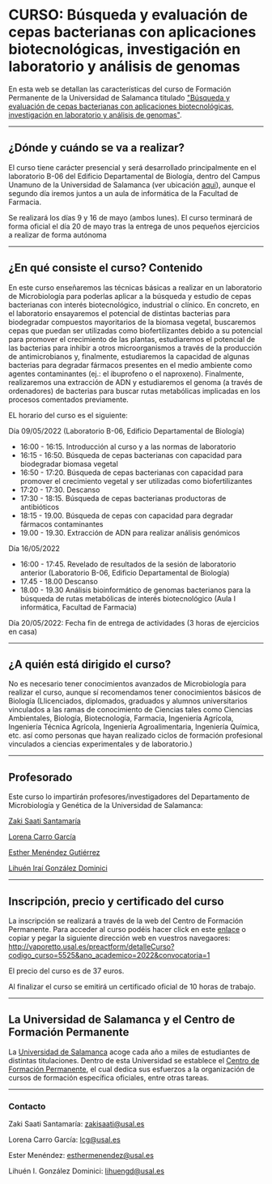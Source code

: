 # CURSO: Búsqueda y evaluación de cepas bacterianas con aplicaciones biotecnológicas, investigación en laboratorio y análisis de genomas

En esta web se detallan las características del curso de Formación Permanente de la Universidad de Salamanca titulado ["Búsqueda y evaluación de cepas bacterianas con aplicaciones biotecnológicas, investigación en laboratorio y análisis de genomas"](http://vaporetto.usal.es/preactform/detalleCurso?codigo_curso=5525&ano_academico=2022&convocatoria=1).

---
## ¿Dónde y cuándo se va a realizar?

El curso tiene carácter presencial y será desarrollado principalmente en el laboratorio B-06 del Edificio Departamental de Biología, dentro del Campus Unamuno de la Universidad de Salamanca (ver ubicación [aquí](https://www.google.es/maps/place/Edificio+Departamental+de+la+Facultad+de+Biolog%C3%ADa/@40.9655671,-5.6772085,19z/data=!4m5!3m4!1s0xd3f2639ff2cb7a9:0x70e6910c896ce196!8m2!3d40.9652583!4d-5.6770244)), aunque el segundo día iremos juntos a un aula de informática de la Facultad de Farmacia.

Se realizará los días 9 y 16 de mayo (ambos lunes). El curso terminará de forma oficial el día 20 de mayo tras la entrega de unos pequeños ejercicios a realizar de forma autónoma

---
## ¿En qué consiste el curso? Contenido

En este curso enseñaremos las técnicas básicas a realizar en un laboratorio de Microbiología para poderlas aplicar a la búsqueda y estudio de cepas bacterianas con interés biotecnológico, industrial o clínico. En concreto, en el laboratorio ensayaremos el potencial de distintas bacterias para biodegradar compuestos mayoritarios de la biomasa vegetal, buscaremos cepas que puedan ser utilizadas como biofertilizantes debido a su potencial para promover el crecimiento de las plantas, estudiaremos el potencial de las bacterias para inhibir a otros microorganismos a través de la producción de antimicrobianos y, finalmente, estudiaremos la capacidad de algunas bacterias para degradar fármacos presentes en el medio ambiente como agentes contaminantes (ej.: el ibuprofeno o el naproxeno). Finalmente, realizaremos una extracción de ADN y estudiaremos el genoma (a través de ordenadores) de bacterias para buscar rutas metabólicas implicadas en los procesos comentados previamente.

EL horario del curso es el siguiente:

Día 09/05/2022 (Laboratorio B-06, Edificio Departamental de Biología)
- 16:00 - 16:15. Introducción al curso y a las normas de laboratorio
- 16:15 - 16:50. Búsqueda de cepas bacterianas con capacidad para biodegradar biomasa vegetal
- 16:50 - 17:20. Búsqueda de cepas bacterianas con capacidad para promover el crecimiento vegetal y ser utilizadas como biofertilizantes
- 17:20 - 17:30. Descanso
- 17:30 - 18:15. Búsqueda de cepas bacterianas productoras de antibióticos
- 18:15 - 19.00. Búsqueda de cepas con capacidad para degradar fármacos contaminantes
- 19.00 - 19.30. Extracción de ADN para realizar análisis genómicos

Día  16/05/2022 
- 16:00 - 17:45. Revelado de resultados de la sesión de laboratorio anterior (Laboratorio B-06, Edificio Departamental de Biología)
- 17.45 - 18.00 Descanso
- 18.00 - 19.30 Análisis bioinformático de genomas bacterianos para la búsqueda de rutas metabólicas de interés biotecnológico (Aula I informática, Facultad de Farmacia)

Día 20/05/2022: Fecha fin de entrega de actividades (3 horas de ejercicios en casa)

---
## ¿A quién está dirigido el curso?

No es necesario tener conocimientos avanzados de Microbiología para realizar el curso, aunque sí recomendamos tener conocimientos básicos de Biología (Llicenciados, diplomados, graduados y alumnos universitarios vinculados a las ramas de conocimiento de Ciencias tales como Ciencias Ambientales, Biología, Biotecnología, Farmacia, Ingeniería Agrícola, Ingeniería Técnica Agrícola, Ingeniería Agroalimentaria, Ingeniería Química, etc.  así como personas que hayan realizado ciclos de formación profesional vinculados a ciencias experimentales y de laboratorio.)

---
## Profesorado

Este curso lo impartirán profesores/investigadores del Departamento de Microbiología y Genética de la Universidad de Salamanca:

[Zaki Saati Santamaría](https://produccioncientifica.usal.es/investigadores/148198/detalle)

[Lorena Carro García](https://produccioncientifica.usal.es/investigadores/148391/detalle)

[Esther Menéndez Gutiérrez](https://produccioncientifica.usal.es/investigadores/147952/detalle)

[Lihuén Iraí González Dominici](https://www.researchgate.net/profile/Lihuen-Gonzalez-Dominici)

---
## Inscripción, precio y certificado del curso

La inscripción se realizará a través de la web del Centro de Formación Permanente. Para acceder al curso podéis hacer click en este 
[enlace](http://vaporetto.usal.es/preactform/detalleCurso?codigo_curso=5525&ano_academico=2022&convocatoria=1) o copiar y pegar la siguiente dirección web en vuestros navegaores:
http://vaporetto.usal.es/preactform/detalleCurso?codigo_curso=5525&ano_academico=2022&convocatoria=1

El precio del curso es de 37 euros.

Al finalizar el curso se emitirá un certificado oficial de 10 horas de trabajo.

---
## La Universidad de Salamanca y el Centro de Formación Permanente

La [Universidad de Salamanca](https://www.usal.es/) acoge cada año a miles de estudiantes de distintas titulaciones. Dentro de esta Universidad se establece el [Centro de Formación Permanente](https://formacionpermanente.usal.es/), el cual dedica sus esfuerzos a la organización de cursos de formación específica oficiales, entre otras tareas.

---
### Contacto
Zaki Saati Santamaría: zakisaati@usal.es

Lorena Carro García: lcg@usal.es

Ester Menéndez: esthermenendez@usal.es

Lihuén I. González Dominici: lihuengd@usal.es
